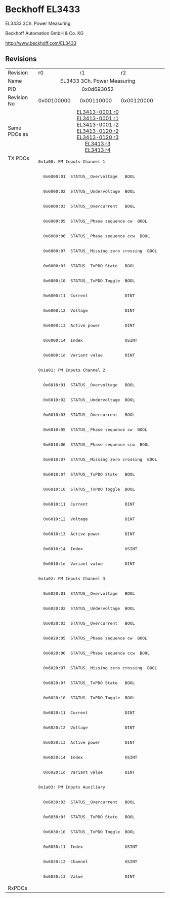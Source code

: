 # Beckhoff EL3433

EL3433 3Ch. Power Measuring

Beckhoff Automation GmbH & Co. KG

http://www.beckhoff.com/EL3433

## Revisions
<table>
<tr>
<td>Revision</td>
<td>r0</td>
<td>r1</td>
<td>r2</td>
</tr>
<tr>
<td>Name</td>
<td colspan=3 align="center">EL3433 3Ch. Power Measuring</td>
</tr>
<tr>
<td>PID</td>
<td colspan=3 align="center">0x0d693052</td>
</tr>
<tr>
<td>Revision No</td>
<td>0x00100000</td>
<td>0x00110000</td>
<td>0x00120000</td>
</tr>
<tr>
<td>Same PDOs as</td>
<td colspan=3 align="center"><a href="EL3413-0001.md">EL3413-0001 r0</a><br/><a href="EL3413-0001.md">EL3413-0001 r1</a><br/><a href="EL3413-0001.md">EL3413-0001 r2</a><br/><a href="EL3413-0120.md">EL3413-0120 r2</a><br/><a href="EL3413-0120.md">EL3413-0120 r3</a><br/><a href="EL3413.md">EL3413 r3</a><br/><a href="EL3413.md">EL3413 r4</a></td>
</tr>
<tr>
<td rowspan=49 valign=top>TX PDOs</td>
<td colspan=3 align="left"><pre>0x1a00: PM Inputs Channel 1</pre></td>
<td></td>
</tr>
<tr>
<td colspan=3 align="left"><pre>  0x6000:01  STATUS__Overvoltage   BOOL</pre></td>
</tr>
<tr>
<td colspan=3 align="left"><pre>  0x6000:02  STATUS__Undervoltage  BOOL</pre></td>
</tr>
<tr>
<td colspan=3 align="left"><pre>  0x6000:03  STATUS__Overcurrent   BOOL</pre></td>
</tr>
<tr>
<td colspan=3 align="left"><pre>  0x6000:05  STATUS__Phase sequence cw  BOOL</pre></td>
</tr>
<tr>
<td colspan=3 align="left"><pre>  0x6000:06  STATUS__Phase sequence ccw  BOOL</pre></td>
</tr>
<tr>
<td colspan=3 align="left"><pre>  0x6000:07  STATUS__Missing zero crossing  BOOL</pre></td>
</tr>
<tr>
<td colspan=3 align="left"><pre>  0x6000:0f  STATUS__TxPDO State   BOOL</pre></td>
</tr>
<tr>
<td colspan=3 align="left"><pre>  0x6000:10  STATUS__TxPDO Toggle  BOOL</pre></td>
</tr>
<tr>
<td colspan=3 align="left"><pre>  0x6000:11  Current               DINT</pre></td>
</tr>
<tr>
<td colspan=3 align="left"><pre>  0x6000:12  Voltage               DINT</pre></td>
</tr>
<tr>
<td colspan=3 align="left"><pre>  0x6000:13  Active power          DINT</pre></td>
</tr>
<tr>
<td colspan=3 align="left"><pre>  0x6000:14  Index                 USINT</pre></td>
</tr>
<tr>
<td colspan=3 align="left"><pre>  0x6000:1d  Variant value         DINT</pre></td>
</tr>
<tr>
<td colspan=3 align="left"><pre>0x1a01: PM Inputs Channel 2</pre></td>
</tr>
<tr>
<td colspan=3 align="left"><pre>  0x6010:01  STATUS__Overvoltage   BOOL</pre></td>
</tr>
<tr>
<td colspan=3 align="left"><pre>  0x6010:02  STATUS__Undervoltage  BOOL</pre></td>
</tr>
<tr>
<td colspan=3 align="left"><pre>  0x6010:03  STATUS__Overcurrent   BOOL</pre></td>
</tr>
<tr>
<td colspan=3 align="left"><pre>  0x6010:05  STATUS__Phase sequence cw  BOOL</pre></td>
</tr>
<tr>
<td colspan=3 align="left"><pre>  0x6010:06  STATUS__Phase sequence ccw  BOOL</pre></td>
</tr>
<tr>
<td colspan=3 align="left"><pre>  0x6010:07  STATUS__Missing zero crossing  BOOL</pre></td>
</tr>
<tr>
<td colspan=3 align="left"><pre>  0x6010:0f  STATUS__TxPDO State   BOOL</pre></td>
</tr>
<tr>
<td colspan=3 align="left"><pre>  0x6010:10  STATUS__TxPDO Toggle  BOOL</pre></td>
</tr>
<tr>
<td colspan=3 align="left"><pre>  0x6010:11  Current               DINT</pre></td>
</tr>
<tr>
<td colspan=3 align="left"><pre>  0x6010:12  Voltage               DINT</pre></td>
</tr>
<tr>
<td colspan=3 align="left"><pre>  0x6010:13  Active power          DINT</pre></td>
</tr>
<tr>
<td colspan=3 align="left"><pre>  0x6010:14  Index                 USINT</pre></td>
</tr>
<tr>
<td colspan=3 align="left"><pre>  0x6010:1d  Variant value         DINT</pre></td>
</tr>
<tr>
<td colspan=3 align="left"><pre>0x1a02: PM Inputs Channel 3</pre></td>
</tr>
<tr>
<td colspan=3 align="left"><pre>  0x6020:01  STATUS__Overvoltage   BOOL</pre></td>
</tr>
<tr>
<td colspan=3 align="left"><pre>  0x6020:02  STATUS__Undervoltage  BOOL</pre></td>
</tr>
<tr>
<td colspan=3 align="left"><pre>  0x6020:03  STATUS__Overcurrent   BOOL</pre></td>
</tr>
<tr>
<td colspan=3 align="left"><pre>  0x6020:05  STATUS__Phase sequence cw  BOOL</pre></td>
</tr>
<tr>
<td colspan=3 align="left"><pre>  0x6020:06  STATUS__Phase sequence ccw  BOOL</pre></td>
</tr>
<tr>
<td colspan=3 align="left"><pre>  0x6020:07  STATUS__Missing zero crossing  BOOL</pre></td>
</tr>
<tr>
<td colspan=3 align="left"><pre>  0x6020:0f  STATUS__TxPDO State   BOOL</pre></td>
</tr>
<tr>
<td colspan=3 align="left"><pre>  0x6020:10  STATUS__TxPDO Toggle  BOOL</pre></td>
</tr>
<tr>
<td colspan=3 align="left"><pre>  0x6020:11  Current               DINT</pre></td>
</tr>
<tr>
<td colspan=3 align="left"><pre>  0x6020:12  Voltage               DINT</pre></td>
</tr>
<tr>
<td colspan=3 align="left"><pre>  0x6020:13  Active power          DINT</pre></td>
</tr>
<tr>
<td colspan=3 align="left"><pre>  0x6020:14  Index                 USINT</pre></td>
</tr>
<tr>
<td colspan=3 align="left"><pre>  0x6020:1d  Variant value         DINT</pre></td>
</tr>
<tr>
<td colspan=3 align="left"><pre>0x1a03: PM Inputs Auxiliary</pre></td>
</tr>
<tr>
<td colspan=3 align="left"><pre>  0x6030:03  STATUS__Overcurrent   BOOL</pre></td>
</tr>
<tr>
<td colspan=3 align="left"><pre>  0x6030:0f  STATUS__TxPDO State   BOOL</pre></td>
</tr>
<tr>
<td colspan=3 align="left"><pre>  0x6030:10  STATUS__TxPDO Toggle  BOOL</pre></td>
</tr>
<tr>
<td colspan=3 align="left"><pre>  0x6030:11  Index                 USINT</pre></td>
</tr>
<tr>
<td colspan=3 align="left"><pre>  0x6030:12  Channel               USINT</pre></td>
</tr>
<tr>
<td colspan=3 align="left"><pre>  0x6030:13  Value                 DINT</pre></td>
</tr>
<tr>
<td>RxPDOs</td>
<td colspan=3 align="left"></td>
</tr>
</table>

